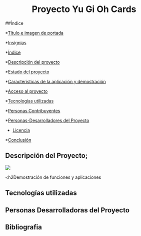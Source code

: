 <h1 align="center"> Proyecto Yu Gi Oh Cards </h1>
<p>

##Índice

*[Título e imagen de portada](#Título-e-imagen-de-portada)

*[Insignias](#insignias)

*[Índice](#índice)

*[Descripción del proyecto](#descripción-del-proyecto)

*[Estado del proyecto](#Estado-del-proyecto)

*[Características de la aplicación y demostración](#Características-de-la-aplicación-y-demostración)

*[Acceso al proyecto](#acceso-proyecto)

*[Tecnologías utilizadas](#tecnologías-utilizadas)

*[Personas Contribuyentes](#personas-contribuyentes)

*[Personas-Desarrolladores del Proyecto](#personas-desarrolladores)

* [Licencia](#licencia)

*[Conclusión](#conclusión)
</p>
 <h2>Descripción del Proyecto;</h2>

  <p align="left">
  <img src="[https://www.google.com/url?sa=i&url=https%3A%2F%2Funsplash.com%2Fs%2Fphotos%2Fyugioh&psig=AOvVaw1j51omBQhemeNBLu7c9gL4&ust=1695788675952000&source=images&cd=vfe&ved=0CBAQjRxqFwoTCIj59J-3x4EDFQAAAAAdAAAAABAE](https://i.etsystatic.com/13912625/r/il/6d83c2/1616944535/il_570xN.1616944535_mpic.jpg)">
   </p>

<h2Demostración de funciones y aplicaciones</h2>
<h2>Tecnologías utilizadas</h2>

<h2>Personas Desarrolladoras del Proyecto</h2>

<h2>Bibliografia</h2>



